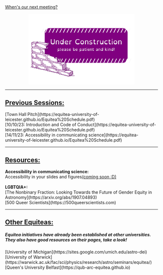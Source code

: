[When's our next meeting?](https://equitea-university-of-leicester.github.io/Equitea%20Schedule.pdf)
<p align="center">
  <img src="underconstruction.png" width="350" title="Under Construction">
</p>
<hr />
<h2><u>Previous Sessions:</u></h2>
[Town Hall Pitch](https://equitea-university-of-leicester.github.io/Equitea%20Schedule.pdf)<br />
[10/10/23: Introduction and Code of Conduct](https://equitea-university-of-leicester.github.io/Equitea%20Schedule.pdf)<br />
[14/11/23: Accessibility in communicating science](https://equitea-university-of-leicester.github.io/Equitea%20Schedule.pdf)
<hr />
<h2><u>Resources:</u></h2>
<b>Accessibility in communicating science:</b><br />
Accessibility in your slides and figures<u>(coming soon :D)</u><br /><br />
<b>LGBTQIA+:</b><br />
[The Nonbinary Fraction: Looking Towards the Future of Gender Equity in Astronomy](https://arxiv.org/abs/1907.04893)<br />
[500 Queer Scientists](https://500queerscientists.com)
<hr />
<h2><u>Other Equiteas:</u></h2>
<h5>Equitea initiatives have already been established at other universities. They also have good resources on their pages, take a look!</h5>
[University of Michigan](https://sites.google.com/umich.edu/astro-dei)<br />
[University of Warwick](https://warwick.ac.uk/fac/sci/physics/research/astro/seminars/equitea/)<br />
[Queen's University Belfast](https://qub-arc-equitea.github.io)
